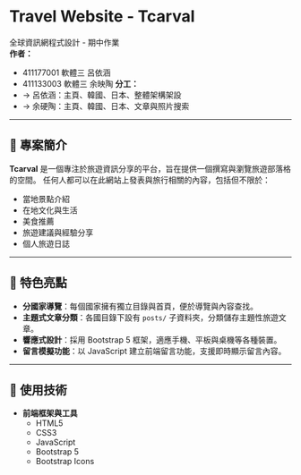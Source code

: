 # Travel Website - Tcarval

全球資訊網程式設計 - 期中作業  
**作者：**  
- 411177001 軟體三 呂依涵  
- 411133003 軟體三 余映陶
**分工：**
- -> 呂依涵：主頁、韓國、日本、整體架構架設
- -> 余硬陶：主頁、韓國、日本、文章與照片搜索
---

## 📌 專案簡介

**Tcarval** 是一個專注於旅遊資訊分享的平台，旨在提供一個撰寫與瀏覽旅遊部落格的空間。  任何人都可以在此網站上發表與旅行相關的內容，包括但不限於：
- 當地景點介紹
- 在地文化與生活
- 美食推薦
- 旅遊建議與經驗分享
- 個人旅遊日誌

---

## 🌟 特色亮點

- **分國家導覽**：每個國家擁有獨立目錄與首頁，便於導覽與內容查找。
- **主題式文章分類**：各國目錄下設有 `posts/` 子資料夾，分類儲存主題性旅遊文章。
- **響應式設計**：採用 Bootstrap 5 框架，適應手機、平板與桌機等各種裝置。
- **留言模擬功能**：以 JavaScript 建立前端留言功能，支援即時顯示留言內容。

---

## 🧰 使用技術

- **前端框架與工具**
  - HTML5
  - CSS3
  - JavaScript
  - Bootstrap 5
  - Bootstrap Icons


